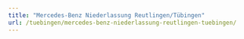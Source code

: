 ```yaml
---
title: "Mercedes-Benz Niederlassung Reutlingen/Tübingen"
url: /tuebingen/mercedes-benz-niederlassung-reutlingen-tuebingen/
---
```

